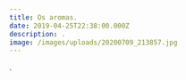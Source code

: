```yaml
---
title: Os aromas.
date: 2019-04-25T22:38:00.000Z
description: .
image: /images/uploads/20200709_213857.jpg
---
```

.